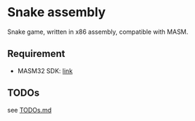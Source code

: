 # Snake assembly

Snake game, written in x86 assembly, compatible with MASM.

 ## Requirement

- MASM32 SDK: [link](http://www.masm32.com/)

## TODOs

see [TODOs.md](TODOs.md)

